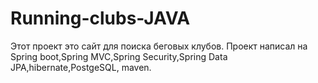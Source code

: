 # Running-clubs-JAVA

Этот проект это сайт для поиска беговых клубов. 
Проект написал на Spring boot,Spring MVC,Spring Security,Spring Data JPA,hibernate,PostgeSQL, maven.

